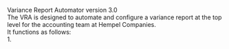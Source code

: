 Variance Report Automator version 3.0  
The VRA is designed to automate and configure a variance report at the top level for the accounting team at Hempel Companies.  
It functions as follows:  
1. 
